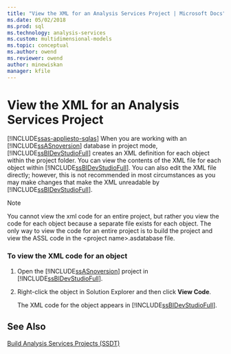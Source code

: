 ```yaml
---
title: "View the XML for an Analysis Services Project | Microsoft Docs"
ms.date: 05/02/2018
ms.prod: sql
ms.technology: analysis-services
ms.custom: multidimensional-models
ms.topic: conceptual
ms.author: owend
ms.reviewer: owend
author: minewiskan
manager: kfile
---
```

# View the XML for an Analysis Services Project
[!INCLUDE[ssas-appliesto-sqlas](../../includes/ssas-appliesto-sqlas.md)]
  When you are working with an [!INCLUDE[ssASnoversion](../../includes/ssasnoversion-md.md)] database in project mode, [!INCLUDE[ssBIDevStudioFull](../../includes/ssbidevstudiofull-md.md)] creates an XML definition for each object within the project folder. You can view the contents of the XML file for each object within [!INCLUDE[ssBIDevStudioFull](../../includes/ssbidevstudiofull-md.md)]. You can also edit the XML file directly; however, this is not recommended in most circumstances as you may make changes that make the XML unreadable by [!INCLUDE[ssBIDevStudioFull](../../includes/ssbidevstudiofull-md.md)].  
  
> [!NOTE]  
>  You cannot view the xml code for an entire project, but rather you view the code for each object because a separate file exists for each object. The only way to view the code for an entire project is to build the project and view the ASSL code in the \<project name>.asdatabase file.  
  
### To view the XML code for an object  
  
1.  Open the [!INCLUDE[ssASnoversion](../../includes/ssasnoversion-md.md)] project in [!INCLUDE[ssBIDevStudioFull](../../includes/ssbidevstudiofull-md.md)].  
  
2.  Right-click the object in Solution Explorer and then click **View Code**.  
  
     The XML code for the object appears in [!INCLUDE[ssBIDevStudioFull](../../includes/ssbidevstudiofull-md.md)].  
  
## See Also  
 [Build Analysis Services Projects &#40;SSDT&#41;](../../analysis-services/multidimensional-models/build-analysis-services-projects-ssdt.md)  
  
  
